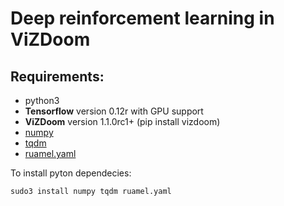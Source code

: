 # Deep reinforcement learning in ViZDoom
## Requirements:
- python3
- **Tensorflow** version 0.12r with GPU support
- **ViZDoom** version 1.1.0rc1+ (pip install vizdoom)
- [numpy](https://pypi.python.org/pypi/numpy/1.12.0b1)
- [tqdm](https://pypi.python.org/pypi/tqdm)
- [ruamel.yaml](https://pypi.python.org/pypi/ruamel.yaml/0.13.4)

To install pyton dependecies:
```
sudo3 install numpy tqdm ruamel.yaml 
```
